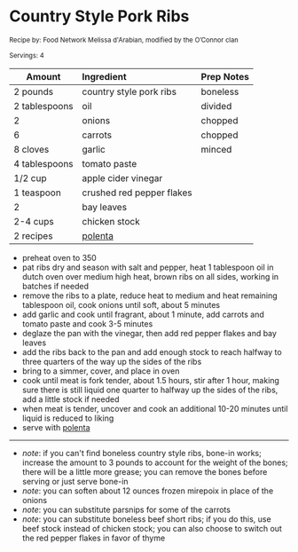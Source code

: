 # Country Style Pork Ribs

<small>Recipe by: Food Network Melissa d'Arabian, modified by the O’Connor clan</small>

<small>Servings: 4</small>

| Amount        | Ingredient            | Prep Notes                            |
| ------------- | :-------------------- | :------------------------------------ |
| 2 pounds      | country style pork ribs | boneless                              |
| 2 tablespoons | oil                   | divided                               |
| 2             | onions                | chopped                               |
| 6             | carrots               | chopped                               |
| 8 cloves      | garlic                | minced                                |
| 4 tablespoons | tomato paste          |                                       |
| 1/2 cup       | apple cider vinegar   |                                       |
| 1 teaspoon    | crushed red pepper flakes |                                       |
| 2             | bay leaves            |                                       |
| 2-4 cups      | chicken stock         |                                       |
| 2 recipes     | [polenta](../sides/polenta.md) |                                   |


- preheat oven to 350
- pat ribs dry and season with salt and pepper, heat 1 tablespoon oil in dutch oven over medium high heat, brown ribs on all sides, working in batches if needed
- remove the ribs to a plate, reduce heat to medium and heat remaining tablespoon oil, cook onions until soft, about 5 minutes
- add garlic and cook until fragrant, about 1 minute, add carrots and tomato paste and cook 3-5 minutes
- deglaze the pan with the vinegar, then add red pepper flakes and bay leaves
- add the ribs back to the pan and add enough stock to reach halfway to three quarters of the way up the sides of the ribs
- bring to a simmer, cover, and place in oven
- cook until meat is fork tender, about 1.5 hours, stir after 1 hour, making sure there is still liquid one quarter to halfway up the sides of the ribs, add a little stock if needed
- when meat is tender, uncover and cook an additional 10-20 minutes until liquid is reduced to liking
- serve with [polenta](../sides/polenta.md)

---

- _note_: if you can't find boneless country style ribs, bone-in works; increase the amount to 3 pounds to account for the weight of the bones; there will be a little more grease; you can remove the bones before serving or just serve bone-in
-  _note_: you can soften about 12 ounces frozen mirepoix in place of the onions
-  _note_: you can substitute parsnips for some of the carrots
-  _note_: you can substitute boneless beef short ribs; if you do this, use beef stock instead of chicken stock; you can also choose to switch out the red pepper flakes in favor of thyme

<!-- Tags:
- pork
- mild
-->